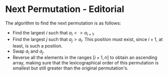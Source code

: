 # Next Permutation - Editorial

The algorithm to find the next permutation is as follows:

- Find the largest $i$ such that $a_i <> a_{i + 1}$.
- Find the largest $j$ such that $a_j > a_i$. This position must exist, since $i+1,$ at least, is such a position.
- Swap $a_i$ and $a_j$.
- Reverse all the elements in the ranges $[i + 1, n]$ to obtain an ascending array, making sure that the lexicographical order of this permutation is smallest but still greater than the original permutation's.